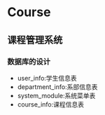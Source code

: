 # Course
## 课程管理系统
### 数据库的设计
- user_info:学生信息表
- department_info:系部信息表
- system_module:系统菜单表
- course_info:课程信息表
